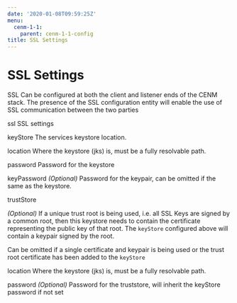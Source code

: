 ```yaml
---
date: '2020-01-08T09:59:25Z'
menu:
  cenm-1-1:
    parent: cenm-1-1-config
title: SSL Settings
---
```



# SSL Settings

SSL Can be configured at both the client and listener ends of the CENM stack. The presence of the SSL
            configuration entity will enable the use of SSL communication between the two parties



ssl
SSL settings



keyStore
The services keystore location.



location
Where the keystore (jks) is, must be a fully resolvable path.


password
Password for the keystore


keyPassword
*(Optional)* Password for the keypair, can be omitted if the same as the keystore.


trustStore


*(Optional)* If a unique trust root is being used, i.e. all SSL Keys are signed by a common
root, then this keystore needs to contain the certificate representing the public key of
                                                that root. The `keyStore` configured above will contain a keypair signed by the root.

Can be omitted if a single certificate and keypair is being used or the trust root certificate
                                                has been added to the `keyStore`



location
Where the keystore (jks) is, must be a fully resolvable path.


password
*(Optional)* Password for the truststore, will inherit the keyStore password if not set


